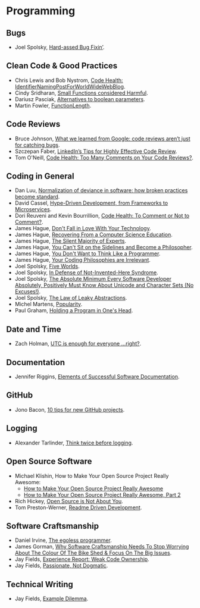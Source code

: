 # Programming

## Bugs

- Joel Spolsky, [Hard-assed Bug Fixin’](https://www.joelonsoftware.com/2001/07/31/hard-assed-bug-fixin/).

## Clean Code & Good Practices

- Chris Lewis and Bob Nystrom, [Code Health: IdentifierNamingPostForWorldWideWebBlog](https://testing.googleblog.com/2017/10/code-health-identifiernamingpostforworl.html).
- Cindy Sridharan, [Small Functions considered Harmful](https://medium.com/@copyconstruct/small-functions-considered-harmful-91035d316c29).
- Dariusz Pasciak, [Alternatives to boolean parameters](https://8thlight.com/blog/dariusz-pasciak/2015/05/28/alternatives-to-boolean-parameters.html).
- Martin Fowler, [FunctionLength](https://martinfowler.com/bliki/FunctionLength.html).

## Code Reviews

- Bruce Johnson, [What we learned from Google: code reviews aren’t just for catching bugs](https://blog.fullstory.com/what-we-learned-from-google-code-reviews-arent-just-for-catching-bugs-b125a13aa292#.pww8lj8nd).
- Szczepan Faber, [LinkedIn’s Tips for Highly Effective Code Review](https://thenewstack.io/linkedin-code-review/).
- Tom O'Neill, [Code Health: Too Many Comments on Your Code Reviews?](https://testing.googleblog.com/2017/06/code-health-too-many-comments-on-your.html).

## Coding in General

- Dan Luu, [Normalization of deviance in software: how broken practices become standard](https://danluu.com/wat/).
- David Cassel, [Hype-Driven Development, from Frameworks to Microservices](http://thenewstack.io/programmers-react-warning-hype-driven-development/).
- Dori Reuveni and Kevin Bourrillion, [Code Health: To Comment or Not to Comment?](https://testing.googleblog.com/2017/07/code-health-to-comment-or-not-to-comment.html?m=1).
- James Hague, [Don't Fall in Love With Your Technology](http://prog21.dadgum.com/128.html).
- James Hague, [Recovering From a Computer Science Education](http://prog21.dadgum.com/123.html).
- James Hague, [The Silent Majority of Experts](http://prog21.dadgum.com/143.html).
- James Hague, [You Can't Sit on the Sidelines and Become a Philosopher](http://prog21.dadgum.com/197.html).
- James Hague, [You Don't Want to Think Like a Programmer](http://prog21.dadgum.com/190.html).
- James Hague, [Your Coding Philosophies are Irrelevant](http://prog21.dadgum.com/142.html).
- Joel Spolsky, [Five Worlds](https://www.joelonsoftware.com/2002/05/06/five-worlds/).
- Joel Spolsky, [In Defense of Not-Invented-Here Syndrome](https://www.joelonsoftware.com/2001/10/14/in-defense-of-not-invented-here-syndrome/).
- Joel Spolsky, [The Absolute Minimum Every Software Developer Absolutely, Positively Must Know About Unicode and Character Sets (No Excuses!)](https://www.joelonsoftware.com/2003/10/08/the-absolute-minimum-every-software-developer-absolutely-positively-must-know-about-unicode-and-character-sets-no-excuses/).
- Joel Spolsky, [The Law of Leaky Abstractions](https://www.joelonsoftware.com/2002/11/11/the-law-of-leaky-abstractions/).
- Michel Martens, [Popularity](http://soveran.com/popularity.html).
- Paul Graham, [Holding a Program in One's Head](http://www.paulgraham.com/head.html).

## Date and Time

- Zach Holman, [UTC is enough for everyone ...right?](https://zachholman.com/talk/utc-is-enough-for-everyone-right).

## Documentation

- Jennifer Riggins, [Elements of Successful Software Documentation](https://thenewstack.io/four-elements-successful-documentation/).

## GitHub

- Jono Bacon, [10 tips for new GitHub projects](https://opensource.com/business/16/6/10-tips-new-github-projects).

## Logging

- Alexander Tarlinder, [Think twice before logging](http://blog.crisp.se/2015/06/21/alexandertarlinder/think-twice-before-logging).

## Open Source Software

- Michael Klishin, How to Make Your Open Source Project Really Awesome:
  - [How to Make Your Open Source Project Really Awesome](http://blog.clojurewerkz.org/blog/2013/04/20/how-to-make-your-open-source-project-really-awesome/)
  - [How to Make Your Open Source Project Really Awesome, Part 2](http://blog.clojurewerkz.org/blog/2014/07/20/how-to-make-your-open-source-project-really-awesome/)
- Rich Hickey, [Open Source is Not About You](https://gist.github.com/richhickey/1563cddea1002958f96e7ba9519972d9).
- Tom Preston-Werner, [Readme Driven Development](http://tom.preston-werner.com/2010/08/23/readme-driven-development.html).

## Software Craftsmanship

- Daniel Irvine, [The egoless programmer](https://8thlight.com/blog/daniel-irvine/2016/09/30/the-egoless-programmer.html).
- James Gorman, [Why Software Craftsmanship Needs To Stop Worrying About The Colour Of The Bike Shed & Focus On The Big Issues](http://codemanship.co.uk/parlezuml/blog/?postid=1298).
- Jay Fields, [Experience Report: Weak Code Ownership](http://blog.jayfields.com/2015/02/experience-report-weak-code-ownership.html).
- Jay Fields, [Passionate, Not Dogmatic](http://blog.jayfields.com/2008/09/passionate-not-dogmatic.html).

## Technical Writing

- Jay Fields, [Example Dilemma](http://blog.jayfields.com/2008/03/example-dilemma.html).
